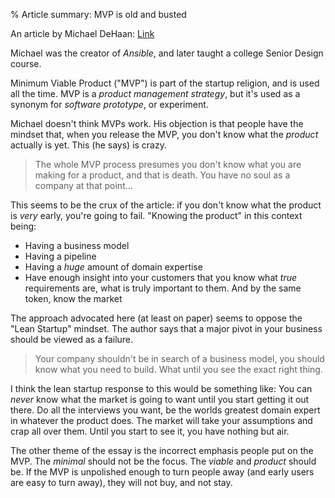% Article summary: MVP is old and busted

An article by Michael DeHaan: [Link](https://michaeldehaan.substack.com/p/minimal-viable-product-is-old-and?s=r)

Michael was the creator of _Ansible_, and later taught a college Senior Design course.

Minimum Viable Product ("MVP") is part of the startup religion, and is used all the time. MVP is a _product management strategy_, but it's used as a synonym for _software prototype_, or experiment.

Michael doesn't think MVPs work. His objection is that people have the mindset that, when you release the MVP, you don't know what the _product_ actually is yet. This (he says) is crazy.

> The whole MVP process presumes you don't know what you are making for a product, and that is death. You have no soul as a company at that point...

This seems to be the crux of the article: if you don't know what the product is _very_ early, you're going to fail. "Knowing the product" in this context being:

* Having a business model
* Having a pipeline
* Having a _huge_ amount of domain expertise
* Have enough insight into your customers that you know what _true_ requirements are, what is truly important to them. And by the same token, know the market

The approach advocated here (at least on paper) seems to oppose the "Lean Startup" mindset. The author says that a major pivot in your business should be viewed as a failure.

> Your company shouldn't be in search of a business model, you should know what you need to build. What until you see the exact right thing.

I think the lean startup response to this would be something like: You can _never_ know what the market is going to want until you start getting it out there. Do all the interviews you want, be the worlds greatest domain expert in whatever the product does. The market will take your assumptions and crap all over them. Until you start to see it, you have nothing but air.

The other theme of the essay is the incorrect emphasis people put on the MVP. The _minimal_ should not be the focus. The _viable_ and _product_ should be. If the MVP is unpolished enough to turn people away (and early users are easy to turn away), they will not buy, and not stay.

